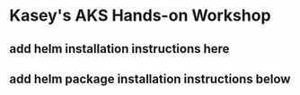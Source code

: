 # Kasey's AKS Hands-on Workshop


## add helm installation instructions here


## add helm package installation instructions below
